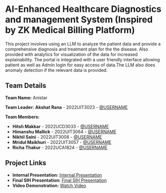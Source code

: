 # AI-Enhanced Healthcare Diagnostics and management System (Inspired by ZK Medical Billing Platform)
This project involves using an LLM to analyze the patient data and provide a comprehensive diagnosis and treatment plan for the the disease. Also provided with analytics for visualization of the data for increased explainability. The portal is integrated with a user friendly interface allowing patient as well as Admin login for easy access of data.The LLM also does anomaly detection if the relevant data is provided.

## Team Details

**Team Name:** Anistar

**Team Leader:** **Akshat Rana** - 2022UIT3023 - [@USERNAME](https://github.com/USERNAME)

**Team Members:**
- **Hitsh Makkar** - 2022UCD3033 - [@USERNAME](https://github.com/hiteshmk05)
- **Himanshu Mallick** - 2022UIT3064 - [@USERNAME](https://github.com/himanshumallickgit)
- **Nikhil Saini** - 2022UIT3008 - [@USERNAME](https://github.com/nikhilpro425)
- **Mridul Maikhuri** - 2022UIT3057 - [@USERNAME](https://github.com/mridulmaikhuri)
- **Richa Thakur** - 2022UCA1824 - [@USERNAME](https://github.com/USERNAME)

## Project Links

- **Internal Presentation:** [Internal Presentation](https://github.com/mridulmaikhuri/sih/blob/main/files/internal.pdf)
- **Final SIH Presentation:** [Final SIH Presentation](https://github.com/mridulmaikhuri/sih/blob/main/files/external%20.pdf)
- **Video Demonstration:** [Watch Video](https://youtu.be/OcdIeCuptWU)
